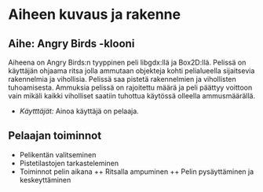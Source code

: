 Aiheen kuvaus ja rakenne
========================

Aihe: Angry Birds -klooni
-------------------------

Aiheena on Angry Birds:n tyyppinen peli libgdx:llä ja Box2D:llä. Pelissä on
käyttäjän ohjaama ritsa jolla ammutaan objekteja kohti pelialueella sijaitsevia
rakennelmia ja vihollisia. Pelissä saa pistetä rakennelmien ja vihollisten
tuhoamisesta. Ammuksia pelissä on rajoitettu määrä ja peli päättyy voittoon
vain mikäli kaikki viholliset saatiin tuhottua käytössä olleella ammusmäärällä.

+ *Käytttäjät:* Ainoa käyttäjä on pelaaja.


Pelaajan toiminnot
------------------

+ Pelikentän valitseminen
+ Pistetilastojen tarkasteleminen
+ Toiminnot pelin aikana
++ Ritsalla ampuminen
++ Pelin pysäyttäminen ja keskeyttäminen
